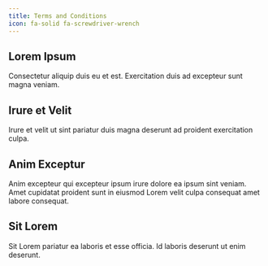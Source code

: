 ```yaml
---
title: Terms and Conditions
icon: fa-solid fa-screwdriver-wrench
---
```


## Lorem Ipsum
Consectetur aliquip duis eu et est. Exercitation duis ad excepteur sunt magna veniam. 

## Irure et Velit
Irure et velit ut sint pariatur duis magna deserunt ad proident exercitation culpa. 

## Anim Exceptur
Anim excepteur qui excepteur ipsum irure dolore ea ipsum sint veniam. Amet cupidatat proident sunt in eiusmod Lorem velit culpa consequat amet labore consequat. 

## Sit Lorem
Sit Lorem pariatur ea laboris et esse officia. Id laboris deserunt ut enim deserunt.
